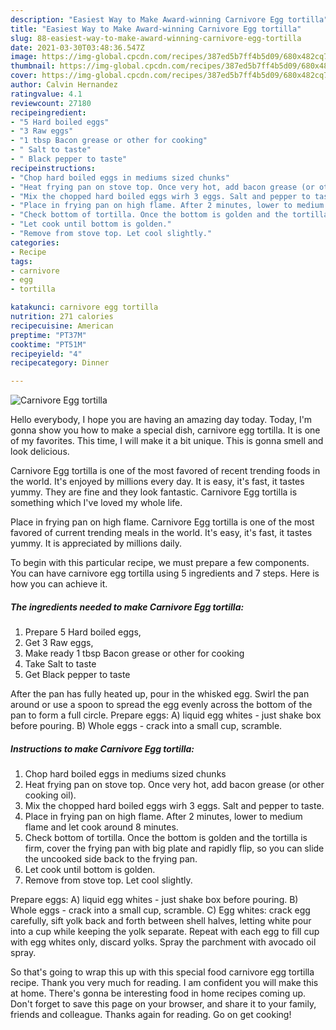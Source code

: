 ```yaml
---
description: "Easiest Way to Make Award-winning Carnivore Egg tortilla"
title: "Easiest Way to Make Award-winning Carnivore Egg tortilla"
slug: 88-easiest-way-to-make-award-winning-carnivore-egg-tortilla
date: 2021-03-30T03:48:36.547Z
image: https://img-global.cpcdn.com/recipes/387ed5b7ff4b5d09/680x482cq70/carnivore-egg-tortilla-recipe-main-photo.jpg
thumbnail: https://img-global.cpcdn.com/recipes/387ed5b7ff4b5d09/680x482cq70/carnivore-egg-tortilla-recipe-main-photo.jpg
cover: https://img-global.cpcdn.com/recipes/387ed5b7ff4b5d09/680x482cq70/carnivore-egg-tortilla-recipe-main-photo.jpg
author: Calvin Hernandez
ratingvalue: 4.1
reviewcount: 27180
recipeingredient:
- "5 Hard boiled eggs"
- "3 Raw eggs"
- "1 tbsp Bacon grease or other for cooking"
- " Salt to taste"
- " Black pepper to taste"
recipeinstructions:
- "Chop hard boiled eggs in mediums sized chunks"
- "Heat frying pan on stove top. Once very hot, add bacon grease (or other cooking oil)."
- "Mix the chopped hard boiled eggs wirh 3 eggs. Salt and pepper to taste."
- "Place in frying pan on high flame. After 2 minutes, lower to medium flame and let cook around 8 minutes."
- "Check bottom of tortilla. Once the bottom is golden and the tortilla is firm, cover the frying pan with big plate and rapidly flip, so you can slide the uncooked side back to the frying pan."
- "Let cook until bottom is golden."
- "Remove from stove top. Let cool slightly."
categories:
- Recipe
tags:
- carnivore
- egg
- tortilla

katakunci: carnivore egg tortilla 
nutrition: 271 calories
recipecuisine: American
preptime: "PT37M"
cooktime: "PT51M"
recipeyield: "4"
recipecategory: Dinner

---
```



![Carnivore Egg tortilla](https://img-global.cpcdn.com/recipes/387ed5b7ff4b5d09/680x482cq70/carnivore-egg-tortilla-recipe-main-photo.jpg)

Hello everybody, I hope you are having an amazing day today. Today, I'm gonna show you how to make a special dish, carnivore egg tortilla. It is one of my favorites. This time, I will make it a bit unique. This is gonna smell and look delicious.

Carnivore Egg tortilla is one of the most favored of recent trending foods in the world. It's enjoyed by millions every day. It is easy, it's fast, it tastes yummy. They are fine and they look fantastic. Carnivore Egg tortilla is something which I've loved my whole life.

Place in frying pan on high flame. Carnivore Egg tortilla is one of the most favored of current trending meals in the world. It&#39;s easy, it&#39;s fast, it tastes yummy. It is appreciated by millions daily.


To begin with this particular recipe, we must prepare a few components. You can have carnivore egg tortilla using 5 ingredients and 7 steps. Here is how you can achieve it.

<!--inarticleads1-->

##### The ingredients needed to make Carnivore Egg tortilla:

1. Prepare 5 Hard boiled eggs,
1. Get 3 Raw eggs,
1. Make ready 1 tbsp Bacon grease or other for cooking
1. Take  Salt to taste
1. Get  Black pepper to taste


After the pan has fully heated up, pour in the whisked egg. Swirl the pan around or use a spoon to spread the egg evenly across the bottom of the pan to form a full circle. Prepare eggs: A) liquid egg whites - just shake box before pouring. B) Whole eggs - crack into a small cup, scramble. 

<!--inarticleads2-->

##### Instructions to make Carnivore Egg tortilla:

1. Chop hard boiled eggs in mediums sized chunks
1. Heat frying pan on stove top. Once very hot, add bacon grease (or other cooking oil).
1. Mix the chopped hard boiled eggs wirh 3 eggs. Salt and pepper to taste.
1. Place in frying pan on high flame. After 2 minutes, lower to medium flame and let cook around 8 minutes.
1. Check bottom of tortilla. Once the bottom is golden and the tortilla is firm, cover the frying pan with big plate and rapidly flip, so you can slide the uncooked side back to the frying pan.
1. Let cook until bottom is golden.
1. Remove from stove top. Let cool slightly.


Prepare eggs: A) liquid egg whites - just shake box before pouring. B) Whole eggs - crack into a small cup, scramble. C) Egg whites: crack egg carefully, sift yolk back and forth between shell halves, letting white pour into a cup while keeping the yolk separate. Repeat with each egg to fill cup with egg whites only, discard yolks. Spray the parchment with avocado oil spray. 

So that's going to wrap this up with this special food carnivore egg tortilla recipe. Thank you very much for reading. I am confident you will make this at home. There's gonna be interesting food in home recipes coming up. Don't forget to save this page on your browser, and share it to your family, friends and colleague. Thanks again for reading. Go on get cooking!
